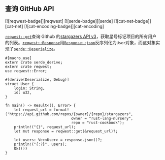 ## 查询 GitHub API

[![reqwest-badge]][reqwest] [![serde-badge]][serde] [![cat-net-badge]][cat-net] [![cat-encoding-badge]][cat-encoding]

[`reqwest::get`]查询 Github 的[stargazers API v3](https://developer.github.com/v3/activity/starring/#list-stargazers)，获取星号标记项目的所有用户的列表。[`reqwest::Response`]用[`Response::json`]反序列化为`User`对象，而这对象实现了[`serde::Deserialize`]。

```rust,no_run
#[macro_use]
extern crate serde_derive;
extern crate reqwest;
use reqwest::Error;

#[derive(Deserialize, Debug)]
struct User {
    login: String,
    id: u32,
}

fn main() -> Result<(), Error> {
    let request_url = format!("https://api.github.com/repos/{owner}/{repo}/stargazers",
                              owner = "rust-lang-nursery",
                              repo = "rust-cookbook");
    println!("{}", request_url);
    let mut response = reqwest::get(&request_url)?;

    let users: Vec<User> = response.json()?;
    println!("{:?}", users);
    Ok(())
}
```

[`reqwest::get`]: https://docs.rs/reqwest/*/reqwest/fn.get.html
[`reqwest::response`]: https://docs.rs/reqwest/*/reqwest/struct.Response.html
[`response::json`]: https://docs.rs/reqwest/*/reqwest/struct.Response.html#method.json
[`serde::deserialize`]: https://docs.rs/serde/*/serde/trait.Deserialize.html
